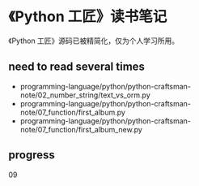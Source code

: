 # 《Python 工匠》读书笔记
《Python 工匠》源码已被精简化，仅为个人学习所用。

## need to read several times
- programming-language/python/python-craftsman-note/02_number_string/text_vs_orm.py
- programming-language/python/python-craftsman-note/07_function/first_album.py
- programming-language/python/python-craftsman-note/07_function/first_album_new.py

## progress
09

